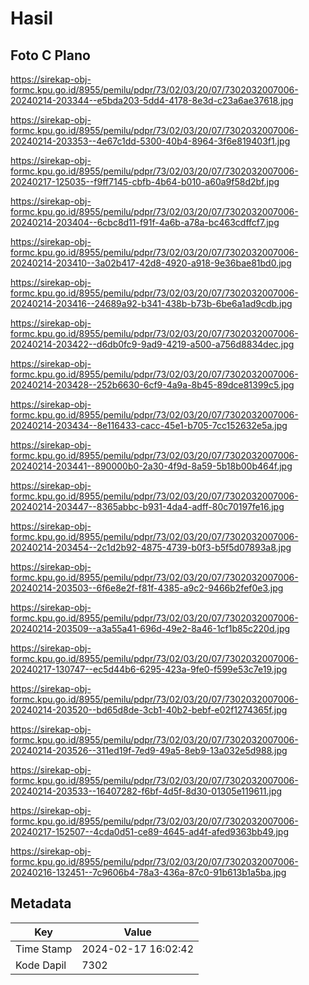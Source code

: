 # Hasil

## Foto C Plano

https://sirekap-obj-formc.kpu.go.id/8955/pemilu/pdpr/73/02/03/20/07/7302032007006-20240214-203344--e5bda203-5dd4-4178-8e3d-c23a6ae37618.jpg

https://sirekap-obj-formc.kpu.go.id/8955/pemilu/pdpr/73/02/03/20/07/7302032007006-20240214-203353--4e67c1dd-5300-40b4-8964-3f6e819403f1.jpg

https://sirekap-obj-formc.kpu.go.id/8955/pemilu/pdpr/73/02/03/20/07/7302032007006-20240217-125035--f9ff7145-cbfb-4b64-b010-a60a9f58d2bf.jpg

https://sirekap-obj-formc.kpu.go.id/8955/pemilu/pdpr/73/02/03/20/07/7302032007006-20240214-203404--6cbc8d11-f91f-4a6b-a78a-bc463cdffcf7.jpg

https://sirekap-obj-formc.kpu.go.id/8955/pemilu/pdpr/73/02/03/20/07/7302032007006-20240214-203410--3a02b417-42d8-4920-a918-9e36bae81bd0.jpg

https://sirekap-obj-formc.kpu.go.id/8955/pemilu/pdpr/73/02/03/20/07/7302032007006-20240214-203416--24689a92-b341-438b-b73b-6be6a1ad9cdb.jpg

https://sirekap-obj-formc.kpu.go.id/8955/pemilu/pdpr/73/02/03/20/07/7302032007006-20240214-203422--d6db0fc9-9ad9-4219-a500-a756d8834dec.jpg

https://sirekap-obj-formc.kpu.go.id/8955/pemilu/pdpr/73/02/03/20/07/7302032007006-20240214-203428--252b6630-6cf9-4a9a-8b45-89dce81399c5.jpg

https://sirekap-obj-formc.kpu.go.id/8955/pemilu/pdpr/73/02/03/20/07/7302032007006-20240214-203434--8e116433-cacc-45e1-b705-7cc152632e5a.jpg

https://sirekap-obj-formc.kpu.go.id/8955/pemilu/pdpr/73/02/03/20/07/7302032007006-20240214-203441--890000b0-2a30-4f9d-8a59-5b18b00b464f.jpg

https://sirekap-obj-formc.kpu.go.id/8955/pemilu/pdpr/73/02/03/20/07/7302032007006-20240214-203447--8365abbc-b931-4da4-adff-80c70197fe16.jpg

https://sirekap-obj-formc.kpu.go.id/8955/pemilu/pdpr/73/02/03/20/07/7302032007006-20240214-203454--2c1d2b92-4875-4739-b0f3-b5f5d07893a8.jpg

https://sirekap-obj-formc.kpu.go.id/8955/pemilu/pdpr/73/02/03/20/07/7302032007006-20240214-203503--6f6e8e2f-f81f-4385-a9c2-9466b2fef0e3.jpg

https://sirekap-obj-formc.kpu.go.id/8955/pemilu/pdpr/73/02/03/20/07/7302032007006-20240214-203509--a3a55a41-696d-49e2-8a46-1cf1b85c220d.jpg

https://sirekap-obj-formc.kpu.go.id/8955/pemilu/pdpr/73/02/03/20/07/7302032007006-20240217-130747--ec5d44b6-6295-423a-9fe0-f599e53c7e19.jpg

https://sirekap-obj-formc.kpu.go.id/8955/pemilu/pdpr/73/02/03/20/07/7302032007006-20240214-203520--bd65d8de-3cb1-40b2-bebf-e02f1274365f.jpg

https://sirekap-obj-formc.kpu.go.id/8955/pemilu/pdpr/73/02/03/20/07/7302032007006-20240214-203526--311ed19f-7ed9-49a5-8eb9-13a032e5d988.jpg

https://sirekap-obj-formc.kpu.go.id/8955/pemilu/pdpr/73/02/03/20/07/7302032007006-20240214-203533--16407282-f6bf-4d5f-8d30-01305e119611.jpg

https://sirekap-obj-formc.kpu.go.id/8955/pemilu/pdpr/73/02/03/20/07/7302032007006-20240217-152507--4cda0d51-ce89-4645-ad4f-afed9363bb49.jpg

https://sirekap-obj-formc.kpu.go.id/8955/pemilu/pdpr/73/02/03/20/07/7302032007006-20240216-132451--7c9606b4-78a3-436a-87c0-91b613b1a5ba.jpg


## Metadata

| Key        | Value               |
| ---------- | ------------------- |
| Time Stamp | 2024-02-17 16:02:42 |
| Kode Dapil | 7302                |



